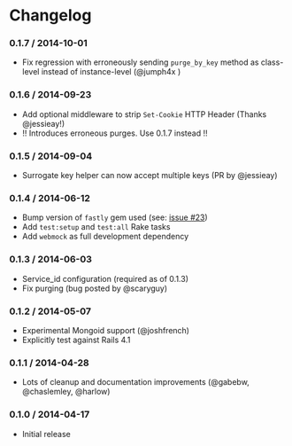 # Changelog

### 0.1.7 / 2014-10-01
  * Fix regression with erroneously sending `purge_by_key` method as class-level instead of instance-level (@jumph4x )

### 0.1.6 / 2014-09-23
  * Add optional middleware to strip `Set-Cookie` HTTP Header (Thanks @jessieay!)
  * !! Introduces erroneous purges. Use 0.1.7 instead !!

### 0.1.5 / 2014-09-04
  * Surrogate key helper can now accept multiple keys (PR by @jessieay)

### 0.1.4 / 2014-06-12
  * Bump version of `fastly` gem used (see: [issue #23](https://github.com/fastly/fastly-rails/issues/23))
  * Add `test:setup` and `test:all` Rake tasks
  * Add `webmock` as full development dependency

### 0.1.3 / 2014-06-03
  * Service_id configuration (required as of 0.1.3)
  * Fix purging (bug posted by @scaryguy)

### 0.1.2 / 2014-05-07
  * Experimental Mongoid support (@joshfrench)
  * Explicitly test against Rails 4.1

### 0.1.1 / 2014-04-28
  * Lots of cleanup and documentation improvements (@gabebw, @chaslemley, @harlow)

### 0.1.0 / 2014-04-17
  * Initial release
